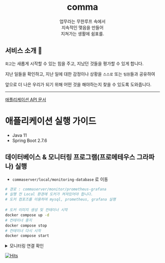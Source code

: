 <h1 align="middle"> comma</h1>

 <p align="middle">업무라는 무한루프 속에서 <br> 지속적인 맺음을 만들어 <br> 지쳐가는 생활에 쉼표를.</p>


## 서비스 소개 📝

`회고`는 새롭게 시작할 수 있는 힘을 주고, 지났던 것들을 평가할 수 있게 합니다.

지난 일들을 확인하고, 지난 일에 대한 감정이나 상황을 `스스로` 또는 `팀원`들과 공유하여

앞으로 더 나은 우리가 되기 위해 어떤 것을 해야하는지 찾을 수 있도록 도와줍니다.

---
[애플리케이션 API 문서](https://donggi-lee-bit.github.io/comma/src/main/resources/static/docs/index.html)

# 애플리케이션 실행 가이드

- Java 11
- Spring Boot 2.7.6

## 데이터베이스 & 모니터링 프로그램(프로메테우스 그라파나) 실행
- `commaserver/local/monitoring-database` 로 이동
```bash
# 경로 : commaserver/monitor/prometheus-grafana
# 실행 전 Local 환경에 도커가 켜져있어야 합니다.
# 도커 컴포즈를 이용하여 mysql, prometheus, grafana 실행

# 도커 이미지 생성 및 컨테이너 시작
docker compose up -d
# 컨테이너 중지
docker compose stop
# 컨테이너 다시 시작
docker compose start
```

<details>
<summary> 모니터링 연결 확인 </summary>
<div markdown="1">

**Mac OS 를 기준으로 된 설정입니다. Windows 에서 실행할 경우 `docker.for.mac.localhost` 대신 `host.docker.internal` 을 사용합니다.**

1. 브라우저 실행
2. `http://localhost:9090` 로 프로메테우스를 실행합니다. status -> targets 에서 연결을 확인합니다. <br>
   ![img_1.png](images/img_1.png)
3. `http://localhost:3000` 로 그라파나를 실행합니다. 처음 실행시 id/pw 를 **admin/admin** 으로 접속합니다. 비밀번호를 한 번 바꾼 뒤 `Welcome To Grafana` 페이지를 보게됩니다. <br>
   ![img_2.png](images/img_2.png)
4. 그라파나에서 data source(프로메테우스) 를 연결합니다. 왼쪽 아래의 톱니바퀴를 눌러 `Data sources` 에 접근합니다. Settings 의 HTTP URL에 `http://docker.for.mac.localhost:9090` 을 입력하여 프로메테우스를 연결합니다.
5. 그라파나에서 프로메테우스가 수집한 메트릭을 보기 위해 `Dashboard` 를 띄워주어야합니다. Dashboards -> import 에서 `import via grafana.com` 에 `6756` 을 입력하여 대시보드를 만들어줍니다. (6756은 spring boot statistics 를 보여주는 대시보드 템플릿 id입니다.) <br>
   ![img_3.png](images/img_3.png)

</div>
</details>


[![Hits](https://hits.seeyoufarm.com/api/count/incr/badge.svg?url=https%3A%2F%2Fgithub.com%2Fdonggi-lee-bit%2Fcomma&count_bg=%2379C83D&title_bg=%23555555&icon=&icon_color=%23E7E7E7&title=hits&edge_flat=false)](https://hits.seeyoufarm.com)
